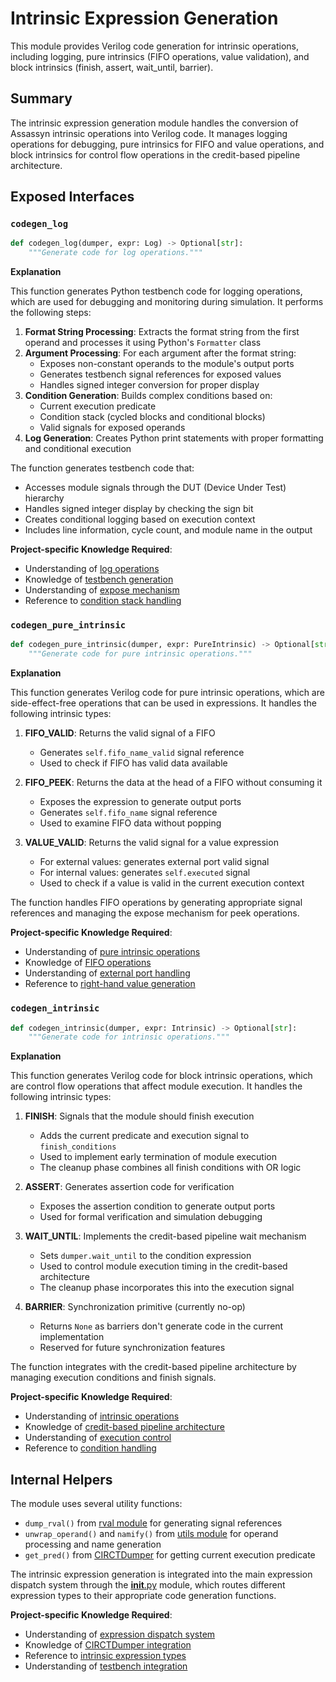 # Intrinsic Expression Generation

This module provides Verilog code generation for intrinsic operations, including logging, pure intrinsics (FIFO operations, value validation), and block intrinsics (finish, assert, wait_until, barrier).

## Summary

The intrinsic expression generation module handles the conversion of Assassyn intrinsic operations into Verilog code. It manages logging operations for debugging, pure intrinsics for FIFO and value operations, and block intrinsics for control flow operations in the credit-based pipeline architecture.

## Exposed Interfaces

### `codegen_log`

```python
def codegen_log(dumper, expr: Log) -> Optional[str]:
    """Generate code for log operations."""
```

**Explanation**

This function generates Python testbench code for logging operations, which are used for debugging and monitoring during simulation. It performs the following steps:

1. **Format String Processing**: Extracts the format string from the first operand and processes it using Python's `Formatter` class
2. **Argument Processing**: For each argument after the format string:
   - Exposes non-constant operands to the module's output ports
   - Generates testbench signal references for exposed values
   - Handles signed integer conversion for proper display
3. **Condition Generation**: Builds complex conditions based on:
   - Current execution predicate
   - Condition stack (cycled blocks and conditional blocks)
   - Valid signals for exposed operands
4. **Log Generation**: Creates Python print statements with proper formatting and conditional execution

The function generates testbench code that:
- Accesses module signals through the DUT (Device Under Test) hierarchy
- Handles signed integer display by checking the sign bit
- Creates conditional logging based on execution context
- Includes line information, cycle count, and module name in the output

**Project-specific Knowledge Required**:
- Understanding of [log operations](/python/assassyn/ir/expr/intrinsic.md)
- Knowledge of [testbench generation](/python/assassyn/codegen/verilog/testbench.md)
- Understanding of [expose mechanism](/python/assassyn/codegen/verilog/design.md)
- Reference to [condition stack handling](/python/assassyn/codegen/verilog/design.md)

### `codegen_pure_intrinsic`

```python
def codegen_pure_intrinsic(dumper, expr: PureIntrinsic) -> Optional[str]:
    """Generate code for pure intrinsic operations."""
```

**Explanation**

This function generates Verilog code for pure intrinsic operations, which are side-effect-free operations that can be used in expressions. It handles the following intrinsic types:

1. **FIFO_VALID**: Returns the valid signal of a FIFO
   - Generates `self.fifo_name_valid` signal reference
   - Used to check if FIFO has valid data available

2. **FIFO_PEEK**: Returns the data at the head of a FIFO without consuming it
   - Exposes the expression to generate output ports
   - Generates `self.fifo_name` signal reference
   - Used to examine FIFO data without popping

3. **VALUE_VALID**: Returns the valid signal for a value expression
   - For external values: generates external port valid signal
   - For internal values: generates `self.executed` signal
   - Used to check if a value is valid in the current execution context

The function handles FIFO operations by generating appropriate signal references and managing the expose mechanism for peek operations.

**Project-specific Knowledge Required**:
- Understanding of [pure intrinsic operations](/python/assassyn/ir/expr/intrinsic.md)
- Knowledge of [FIFO operations](/python/assassyn/ir/expr/array.md)
- Understanding of [external port handling](/python/assassyn/codegen/verilog/design.md)
- Reference to [right-hand value generation](/python/assassyn/codegen/verilog/rval.md)

### `codegen_intrinsic`

```python
def codegen_intrinsic(dumper, expr: Intrinsic) -> Optional[str]:
    """Generate code for intrinsic operations."""
```

**Explanation**

This function generates Verilog code for block intrinsic operations, which are control flow operations that affect module execution. It handles the following intrinsic types:

1. **FINISH**: Signals that the module should finish execution
   - Adds the current predicate and execution signal to `finish_conditions`
   - Used to implement early termination of module execution
   - The cleanup phase combines all finish conditions with OR logic

2. **ASSERT**: Generates assertion code for verification
   - Exposes the assertion condition to generate output ports
   - Used for formal verification and simulation debugging

3. **WAIT_UNTIL**: Implements the credit-based pipeline wait mechanism
   - Sets `dumper.wait_until` to the condition expression
   - Used to control module execution timing in the credit-based architecture
   - The cleanup phase incorporates this into the execution signal

4. **BARRIER**: Synchronization primitive (currently no-op)
   - Returns `None` as barriers don't generate code in the current implementation
   - Reserved for future synchronization features

The function integrates with the credit-based pipeline architecture by managing execution conditions and finish signals.

**Project-specific Knowledge Required**:
- Understanding of [intrinsic operations](/python/assassyn/ir/expr/intrinsic.md)
- Knowledge of [credit-based pipeline architecture](/docs/design/arch/arch.md)
- Understanding of [execution control](/python/assassyn/codegen/verilog/cleanup.md)
- Reference to [condition handling](/python/assassyn/codegen/verilog/design.md)

## Internal Helpers

The module uses several utility functions:

- `dump_rval()` from [rval module](/python/assassyn/codegen/verilog/rval.md) for generating signal references
- `unwrap_operand()` and `namify()` from [utils module](/python/assassyn/utils.md) for operand processing and name generation
- `get_pred()` from [CIRCTDumper](/python/assassyn/codegen/verilog/design.md) for getting current execution predicate

The intrinsic expression generation is integrated into the main expression dispatch system through the [__init__.py](/python/assassyn/codegen/verilog/_expr/__init__.md) module, which routes different expression types to their appropriate code generation functions.

**Project-specific Knowledge Required**:
- Understanding of [expression dispatch system](/python/assassyn/codegen/verilog/_expr/__init__.md)
- Knowledge of [CIRCTDumper integration](/python/assassyn/codegen/verilog/design.md)
- Reference to [intrinsic expression types](/python/assassyn/ir/expr/intrinsic.md)
- Understanding of [testbench integration](/python/assassyn/codegen/verilog/testbench.md)
